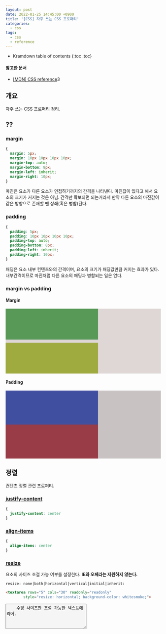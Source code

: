 ```yaml
---
layout: post
date: 2022-01-25 14:45:00 +0900
title: '[CSS] 자주 쓰는 CSS 프로퍼티'
categories:
  - css
tags:
  - css
  - reference
---
```


* Kramdown table of contents
{:toc .toc}

#### 참고한 문서

- [\[MDN\] CSS reference](https://developer.mozilla.org/en-US/docs/Web/CSS/Reference)3

## 개요

자주 쓰는 CSS 프로퍼티 정리.

## ??

### margin

```css
{
  margin: 5px;
  margin: 10px 10px 10px 10px;
  margin-top: auto;
  margin-bottom: 8px;
  margin-left: inherit;
  margin-right: 10px;
}
```

마진은 요소가 다른 요소가 인접하기까지의 간격을 나타낸다. 마진값이 있다고 해서 요소의 크기가 커지는 것은 아님. 간격만 확보되면 되는거라서 만약 다른 요소의 마진값이 같은 방향으로 존재할 땐 상쇄(혹은 병합)된다.

### padding

```css
{
  padding: 5px;
  padding: 10px 10px 10px 10px;
  padding-top: auto;
  padding-bottom: 8px;
  padding-left: inherit;
  padding-right: 10px;
}
```

패딩은 요소 내부 컨텐츠와의 간격이며, 요소의 크기가 패딩값만큼 커지는 효과가 있다. 내부간격이므로 마진처럼 다른 요소의 패딩과 병합되는 일은 없다.

### margin vs padding

<h4>Margin</h4>
<div style="background-color: rgb(223, 214, 214);">
  <div style="width: 300px; height: 100px; background-color: rgb(88, 153, 88);
      margin-bottom: 10px 10px;">
  </div>
  <div style="width: 300px; height: 100px; background-color: rgb(159, 170, 63);
      margin-top: 10px;">
  </div>
</div>

<h4>Padding</h4>
<div style="background-color: rgb(200, 194, 194);">
  <div style="width: 300px; height: 100px; background-color: rgb(65, 79, 161);
      padding-bottom: 10px;">
  </div>
  <div style="width: 300px; height: 100px; background-color: rgb(153, 60, 72);
      padding-top: 10px;">
  </div>
</div>

## 정렬

컨텐츠 정렬 관련 프로퍼티.

### [justify-content](https://developer.mozilla.org/en-US/docs/Web/CSS/justify-content)

```css
{
  justify-content: center
}
```

### [align-items](https://developer.mozilla.org/en-US/docs/Web/CSS/align-items)

```css
{
  align-items: center
}
```

### [resize](http://www.w3schools.com/cssref/css3_pr_resize.asp)

요소의 사이즈 조절 가능 여부를 설정한다. **IE와 오페라는 지원하지 않는다.**

```
resize: none|both|horizontal|vertical|initial|inherit:
```

```html
<textarea rows="5" cols="30" readonly="readonly"
        style="resize: horizontal; background-color: whitesmoke;">
```

<div class="outline">
    <textarea rows="5" cols="30" readonly="readonly" style="resize: horizontal; background-color: whitesmoke;">
    수평 사이즈만 조절 가능한 텍스트에리어.
    </textarea>
</div>
